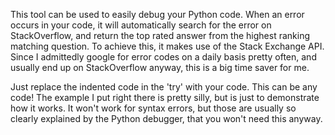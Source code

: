 <title>Python Debug Tool</title>

This tool can be used to easily debug your Python code.
When an error occurs in your code, it will automatically search for the error on StackOverflow, and return the top rated answer from the highest ranking matching question. To achieve this, it makes use of the Stack Exchange API.
Since I admittedly google for error codes on a daily basis pretty often, and usually end up on StackOverflow anyway, this is a big time saver for me.

Just replace the indented code in the 'try' with your code. This can be any code! The example I put right there is pretty silly, but is just to demonstrate how it works. It won't work for syntax errors, but those are usually so clearly explained by the Python debugger, that you won't need this anyway.
